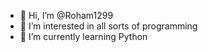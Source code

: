 - 👋 Hi, I’m @Roham1299
- 👀 I’m interested in all sorts of programming
- 🌱 I’m currently learning Python
